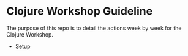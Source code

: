 # Clojure Workshop Guideline

The purpose of this repo is to detail the actions week by week for the Clojure Workshop.

* [Setup](https://https://github.com/eddumelendez/clojure-workshop-guide/blob/master/SETUP.md)

